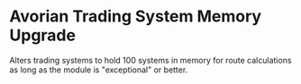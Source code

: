 # Avorian Trading System Memory Upgrade
Alters trading systems to hold 100 systems in memory for route calculations as long as the module is "exceptional" or better.
